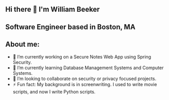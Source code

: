 ## Hi there 👋 I'm William Beeker

## Software Engineer based in Boston, MA

## About me: 
- 🔭 I’m currently working on a Secure Notes Web App using Spring Security.
- 🌱 I’m currently learning Database Management Systems and Computer Systems. 
- 👯 I’m looking to collaborate on security or privacy focused projects.
- ⚡ Fun fact: My background is in screenwriting. I used to write movie scripts, and now I write Python scripts.
